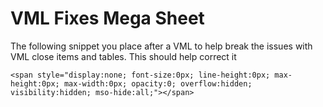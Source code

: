 # VML Fixes Mega Sheet

The following snippet you place after a VML to help break the issues with VML close items and tables. This should help correct it

```
<span style="display:none; font-size:0px; line-height:0px; max-height:0px; max-width:0px; opacity:0; overflow:hidden; visibility:hidden; mso-hide:all;"></span>
```